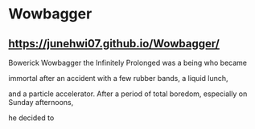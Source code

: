 # Wowbagger
## https://junehwi07.github.io/Wowbagger/


Bowerick Wowbagger the Infinitely Prolonged was a being who became 

immortal after an accident with a few rubber bands, a liquid lunch, 

and a particle accelerator. After a period of total boredom, especially on Sunday afternoons, 

he decided to

